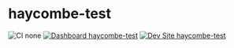 # haycombe-test

![CI none](https://img.shields.io/badge/ci-none-orange.svg)
[![Dashboard haycombe-test](https://img.shields.io/badge/dashboard-haycombe_test-yellow.svg)](https://dashboard.pantheon.io/sites/083ab08c-e697-44b9-b1c4-4c3901a08b32#dev/code)
[![Dev Site haycombe-test](https://img.shields.io/badge/site-haycombe_test-blue.svg)](http://dev-haycombe-test.pantheonsite.io/)